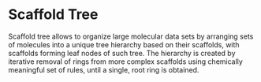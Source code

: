<!-- TITLE: Scaffold tree -->
<!-- SUBTITLE: -->

# Scaffold Tree

Scaffold tree allows to organize large molecular data sets by arranging sets of
molecules into a unique tree hierarchy based on their scaffolds, with scaffolds
forming leaf nodes of such tree. The hierarchy is created by iterative removal
of rings from more complex scaffolds using chemically meaningful set of rules,
until a single, root ring is obtained.
